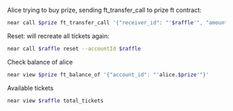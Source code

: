 
Alice trying to buy prize, sending ft_transfer_call to prize ft contract:
```bash
near call $prize ft_transfer_call '{"receiver_id": "'$raffle'", "amount": "6","msg":"buy_prize"}' --accountId alice.$prize --amount 0.000000000000000000000001 --gas 200000000000000
```

Reset: will recreate all tickets again:
```bash
near call $raffle reset --accountId $raffle
```

Check balance of alice
```bash
near view $prize ft_balance_of '{"account_id": "'alice.$prize'"}'
```

Available tickets
```bash
near view $raffle total_tickets 
```

